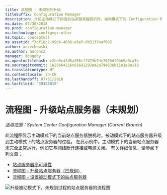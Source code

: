 ```yaml
---
title: 流程图 - 未规划的升级
titleSuffix: Configuration Manager
description: 介绍主动模式下的当前站点服务器脱机时，被动模式下的 Configuration Manager 站点服务器如何升级到主动模式的流程图。
ms.date: 07/30/2018
ms.prod: configuration-manager
ms.technology: configmgr-other
ms.topic: conceptual
ms.assetid: f3df18c2-99eb-4606-a3ef-db31374af602
author: aczechowski
ms.author: aaroncz
manager: dougeby
ms.openlocfilehash: c2be3c4fd5a356cf7473b7de7676df9bb9a0ca7e
ms.sourcegitcommit: 1826664216c61691292ea2a79e836b11e1e8a118
ms.translationtype: HT
ms.contentlocale: zh-CN
ms.lasthandoff: 07/31/2018
ms.locfileid: "39385818"
---
```

# <a name="flowchart---promote-site-server-unplanned"></a>流程图 - 升级站点服务器（未规划）

*适用范围：System Center Configuration Manager (Current Branch)*

此流程图显示主动模式下的当前站点服务器脱机时，被动模式下的站点服务器升级到主动模式下的站点服务器的过程。 在此示例中，主动模式下的当前站点服务器未完全正常运行，例如它与网络断开连接或电源关闭。 有关详细信息，请参阅下列文章：  
- [站点服务器高可用性](/sccm/core/servers/deploy/configure/site-server-high-availability)  
- [流程图 - 升级站点服务器（已规划）](/sccm/core/servers/deploy/configure/promote-site-server-flowchart)  
- [流程图 - 设置被动模式下的站点服务器](/sccm/core/servers/deploy/configure/passive-site-server-flowchart)  

![升级被动模式下，未规划过程的站点服务器的流程图](media/promote-site-server-unplanned-flowchart.png)
